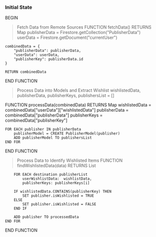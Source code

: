 ### Initial State

BEGIN

> Fetch Data from Remote Sources
FUNCTION fetchData() RETURNS Map
    publisherData = Firestore.getCollection("PublisherData")
    userData = Firestore.getDocument("currentUser")
    
    combinedData = {
        "publisherData": publisherData,
        "userData": userData,
        "publisherKey": publisherData.id
    }
    
    RETURN combinedData
END FUNCTION

> Process Data into Models and Extract Wishlist
wishlistedData, publisherData, publisherKeys, publishersList = []

FUNCTION processData(combinedData) RETURNS Map
    wishlistedData = combinedData["userData"]["wishlistedData"]
    publisherData = combinedData["publisherData"]
    publisherKeys = combinedData["publisherKey"]

    FOR EACH publisher IN publisherData 
        publisherModel = CREATE PublisherModel(publisher)
        ADD publisherModel TO publishersList
    END FOR
   
END FUNCTION

> Process Data to Identify Wishlisted Items
FUNCTION findWishlistedData(data) RETURNS List
  

        FOR EACH destination publisherList
            userWishlistData:  wishlistData,
            publisherKeys: publisherKeys[i]

        IF wishlistedData.CONTAINS(publisherKey) THEN
            SET publisher.isWishlisted = TRUE
        ELSE
            SET publisher.isWishlisted = FALSE
        END IF

        ADD publisher TO processedData
    END FOR

END FUNCTION